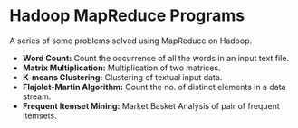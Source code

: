 # Hadoop MapReduce Programs

A series of some problems solved using MapReduce on Hadoop.

- **Word Count:** Count the occurrence of all the words in an input text file.
- **Matrix Multiplication:** Multiplication of two matrices.
- **K-means Clustering:** Clustering of textual input data.
- **Flajolet-Martin Algorithm:** Count the no. of distinct elements in a data stream.
- **Frequent Itemset Mining:** Market Basket Analysis of pair of frequent itemsets.

